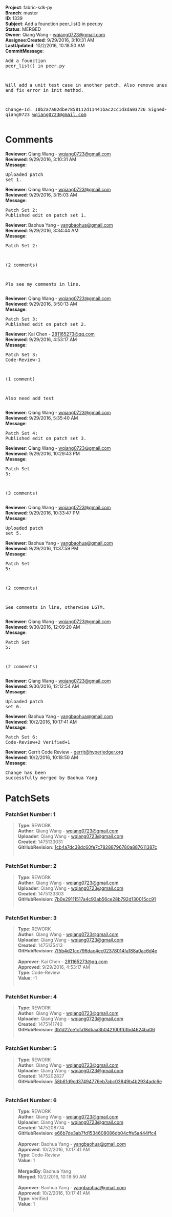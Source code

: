 <strong>Project</strong>: fabric-sdk-py</br><strong>Branch</strong>: master<br><strong>ID</strong>: 1339<br><strong>Subject</strong>: Add a founction peer_list() in peer.py<br><strong>Status</strong>: MERGED<br><strong>Owner</strong>: Qiang Wang - wqiang0723@gmail.com<br><strong>Assignee</strong>:<strong>Created</strong>: 9/29/2016, 3:10:31 AM<br><strong>LastUpdated</strong>: 10/2/2016, 10:18:50 AM<br><strong>CommitMessage</strong>:<br><pre>Add a founction peer_list() in peer.py

Will add a unit test case in another patch.
Also remove unused space and fix error in init method.

Change-Id: I0b2a7a02dbe7858112d11441bac2cc1d3da03726
Signed-off-by: qiang0723 <wqiang0723@gmail.com>
</pre><h1>Comments</h1><strong>Reviewer</strong>: Qiang Wang - wqiang0723@gmail.com<br><strong>Reviewed</strong>: 9/29/2016, 3:10:31 AM<br><strong>Message</strong>: <pre>Uploaded patch set 1.</pre><strong>Reviewer</strong>: Qiang Wang - wqiang0723@gmail.com<br><strong>Reviewed</strong>: 9/29/2016, 3:15:03 AM<br><strong>Message</strong>: <pre>Patch Set 2: Published edit on patch set 1.</pre><strong>Reviewer</strong>: Baohua Yang - yangbaohua@gmail.com<br><strong>Reviewed</strong>: 9/29/2016, 3:34:44 AM<br><strong>Message</strong>: <pre>Patch Set 2:

(2 comments)

Pls see my comments in line.</pre><strong>Reviewer</strong>: Qiang Wang - wqiang0723@gmail.com<br><strong>Reviewed</strong>: 9/29/2016, 3:50:13 AM<br><strong>Message</strong>: <pre>Patch Set 3: Published edit on patch set 2.</pre><strong>Reviewer</strong>: Kai Chen - 281165273@qq.com<br><strong>Reviewed</strong>: 9/29/2016, 4:53:17 AM<br><strong>Message</strong>: <pre>Patch Set 3: Code-Review-1

(1 comment)

Also need add test</pre><strong>Reviewer</strong>: Qiang Wang - wqiang0723@gmail.com<br><strong>Reviewed</strong>: 9/29/2016, 5:35:40 AM<br><strong>Message</strong>: <pre>Patch Set 4: Published edit on patch set 3.</pre><strong>Reviewer</strong>: Qiang Wang - wqiang0723@gmail.com<br><strong>Reviewed</strong>: 9/29/2016, 10:29:43 PM<br><strong>Message</strong>: <pre>Patch Set 3:

(3 comments)</pre><strong>Reviewer</strong>: Qiang Wang - wqiang0723@gmail.com<br><strong>Reviewed</strong>: 9/29/2016, 10:33:47 PM<br><strong>Message</strong>: <pre>Uploaded patch set 5.</pre><strong>Reviewer</strong>: Baohua Yang - yangbaohua@gmail.com<br><strong>Reviewed</strong>: 9/29/2016, 11:37:59 PM<br><strong>Message</strong>: <pre>Patch Set 5:

(2 comments)

See comments in line, otherwise LGTM.</pre><strong>Reviewer</strong>: Qiang Wang - wqiang0723@gmail.com<br><strong>Reviewed</strong>: 9/30/2016, 12:09:20 AM<br><strong>Message</strong>: <pre>Patch Set 5:

(2 comments)</pre><strong>Reviewer</strong>: Qiang Wang - wqiang0723@gmail.com<br><strong>Reviewed</strong>: 9/30/2016, 12:12:54 AM<br><strong>Message</strong>: <pre>Uploaded patch set 6.</pre><strong>Reviewer</strong>: Baohua Yang - yangbaohua@gmail.com<br><strong>Reviewed</strong>: 10/2/2016, 10:17:41 AM<br><strong>Message</strong>: <pre>Patch Set 6: Code-Review+2 Verified+1</pre><strong>Reviewer</strong>: Gerrit Code Review - gerrit@hyperledger.org<br><strong>Reviewed</strong>: 10/2/2016, 10:18:50 AM<br><strong>Message</strong>: <pre>Change has been successfully merged by Baohua Yang</pre><h1>PatchSets</h1><h3>PatchSet Number: 1</h3><blockquote><strong>Type</strong>: REWORK<br><strong>Author</strong>: Qiang Wang - wqiang0723@gmail.com<br><strong>Uploader</strong>: Qiang Wang - wqiang0723@gmail.com<br><strong>Created</strong>: 1475133031<br><strong>GitHubRevision</strong>: [1cb4a7dc38dc60fe7c78288796780a887611387c](https://github.com/hyperledger/fabric-sdk-py/commit/1cb4a7dc38dc60fe7c78288796780a887611387c)<br><br></blockquote><h3>PatchSet Number: 2</h3><blockquote><strong>Type</strong>: REWORK<br><strong>Author</strong>: Qiang Wang - wqiang0723@gmail.com<br><strong>Uploader</strong>: Qiang Wang - wqiang0723@gmail.com<br><strong>Created</strong>: 1475133303<br><strong>GitHubRevision</strong>: [7b0e29111517a4c93ab56ce28b792d130015cc91](https://github.com/hyperledger/fabric-sdk-py/commit/7b0e29111517a4c93ab56ce28b792d130015cc91)<br><br></blockquote><h3>PatchSet Number: 3</h3><blockquote><strong>Type</strong>: REWORK<br><strong>Author</strong>: Qiang Wang - wqiang0723@gmail.com<br><strong>Uploader</strong>: Qiang Wang - wqiang0723@gmail.com<br><strong>Created</strong>: 1475135413<br><strong>GitHubRevision</strong>: [7f5b4d21cc796dac4ec02378014fa188a0ac6d4e](https://github.com/hyperledger/fabric-sdk-py/commit/7f5b4d21cc796dac4ec02378014fa188a0ac6d4e)<br><br><strong>Approver</strong>: Kai Chen - 281165273@qq.com<br><strong>Approved</strong>: 9/29/2016, 4:53:17 AM<br><strong>Type</strong>: Code-Review<br><strong>Value</strong>: -1<br><br></blockquote><h3>PatchSet Number: 4</h3><blockquote><strong>Type</strong>: REWORK<br><strong>Author</strong>: Qiang Wang - wqiang0723@gmail.com<br><strong>Uploader</strong>: Qiang Wang - wqiang0723@gmail.com<br><strong>Created</strong>: 1475141740<br><strong>GitHubRevision</strong>: [3b1d22ce1cfa18dbaa3b042100ffb1bd4624ba06](https://github.com/hyperledger/fabric-sdk-py/commit/3b1d22ce1cfa18dbaa3b042100ffb1bd4624ba06)<br><br></blockquote><h3>PatchSet Number: 5</h3><blockquote><strong>Type</strong>: REWORK<br><strong>Author</strong>: Qiang Wang - wqiang0723@gmail.com<br><strong>Uploader</strong>: Qiang Wang - wqiang0723@gmail.com<br><strong>Created</strong>: 1475202827<br><strong>GitHubRevision</strong>: [58b61d9cd37494776eb7abc03849b4b2934adc6e](https://github.com/hyperledger/fabric-sdk-py/commit/58b61d9cd37494776eb7abc03849b4b2934adc6e)<br><br></blockquote><h3>PatchSet Number: 6</h3><blockquote><strong>Type</strong>: REWORK<br><strong>Author</strong>: Qiang Wang - wqiang0723@gmail.com<br><strong>Uploader</strong>: Qiang Wang - wqiang0723@gmail.com<br><strong>Created</strong>: 1475208774<br><strong>GitHubRevision</strong>: [e66b7de3ab7fd1534608086db04cffe5a444ffc4](https://github.com/hyperledger/fabric-sdk-py/commit/e66b7de3ab7fd1534608086db04cffe5a444ffc4)<br><br><strong>Approver</strong>: Baohua Yang - yangbaohua@gmail.com<br><strong>Approved</strong>: 10/2/2016, 10:17:41 AM<br><strong>Type</strong>: Code-Review<br><strong>Value</strong>: 1<br><br><strong>MergedBy</strong>: Baohua Yang<br><strong>Merged</strong>: 10/2/2016, 10:18:50 AM<br><br><strong>Approver</strong>: Baohua Yang - yangbaohua@gmail.com<br><strong>Approved</strong>: 10/2/2016, 10:17:41 AM<br><strong>Type</strong>: Verified<br><strong>Value</strong>: 1<br><br></blockquote>